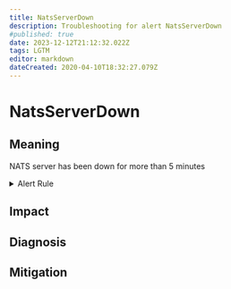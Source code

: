 ```yaml
---
title: NatsServerDown
description: Troubleshooting for alert NatsServerDown
#published: true
date: 2023-12-12T21:12:32.022Z
tags: LGTM
editor: markdown
dateCreated: 2020-04-10T18:32:27.079Z
---
```


# NatsServerDown

## Meaning
[//]: # "Short paragraph that explains what the alert means"
NATS server has been down for more than 5 minutes

<details>
  <summary>Alert Rule</summary>

  ```yaml
alert: NatsServerDown
expr: absent(up{job="nats"})
for: 5m
labels:
    severity: critical
annotations:
    summary: Nats server down (instance {{ $labels.instance }})
    description: |-
        NATS server has been down for more than 5 minutes
          VALUE = {{ $value }}
          LABELS = {{ $labels }}
    runbook: http://wiki.ringsq.io/runbook/NatsServerDown

  ```
</details>


## Impact
[//]: # "What could / will happen if the alert is not addressed"



## Diagnosis
[//]: # "Steps to take to identify the cause of the problem"



## Mitigation
[//]: # "The steps necessary to resolve the alert"
